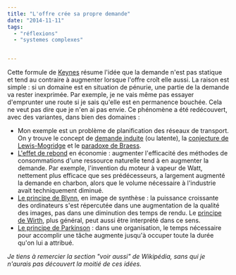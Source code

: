 ```yaml
---
title: "L'offre crée sa propre demande"
date: "2014-11-11"
tags:
  - "réflexions"
  - "systemes complexes"


---
```


Cette formule de [Keynes](https://fr.wikipedia.org/wiki/Loi_de_Say) résume l'idée que la demande n'est pas statique et tend au contraire à augmenter lorsque l'offre croît elle aussi. La raison est simple : si un domaine est en situation de pénurie, une partie de la demande va rester inexprimée. Par exemple, je ne vais même pas essayer d'emprunter une route si je sais qu'elle est en permanence bouchée. Cela ne veut pas dire que je n'en ai pas envie. Ce phénomène a été redécouvert, avec des variantes, dans bien des domaines :

- Mon exemple est un problème de planification des réseaux de transport. On y trouve le concept de [demande induite](https://en.wikipedia.org/wiki/Induced_demand) (ou latente), la [conjecture de Lewis-Mogridge](https://en.wikipedia.org/wiki/Lewis%E2%80%93Mogridge_Position) et le [paradoxe de Braess](https://en.wikipedia.org/wiki/Braess%27s_paradox).
- [L'effet de rebond](https://fr.wikipedia.org/wiki/Effet_rebond_%28%C3%A9conomie%29) en économie : augmenter l'efficacité des méthodes de consommations d'une ressource naturelle tend à en augmenter la demande. Par exemple, l'invention du moteur à vapeur de Watt, nettement plus efficace que ses prédécesseurs, a largement augmenté la demande en charbon, alors que le volume nécessaire à l'industrie avait techniquement diminué.
- [Le principe de Blynn](http://nevalalee.wordpress.com/2011/08/09/blinns-law-and-the-paradox-of-efficiency/), en image de synthèse : la puissance croissante des ordinateurs s'est répercutée dans une augmentation de la qualité des images, pas dans une diminution des temps de rendu. Le [principe de Wirth](https://en.wikipedia.org/wiki/Wirth%27s_law), plus général, peut aussi être interprété dans ce sens.
- [Le principe de Parkinson](https://fr.wikipedia.org/wiki/Loi_de_Parkinson) : dans une organisation, le temps nécessaire pour accomplir une tâche augmente jusqu'à occuper toute la durée qu'on lui a attribué.

_Je tiens à remercier la section "voir aussi" de Wikipédia, sans qui je n'aurais pas découvert la moitié de ces idées._
